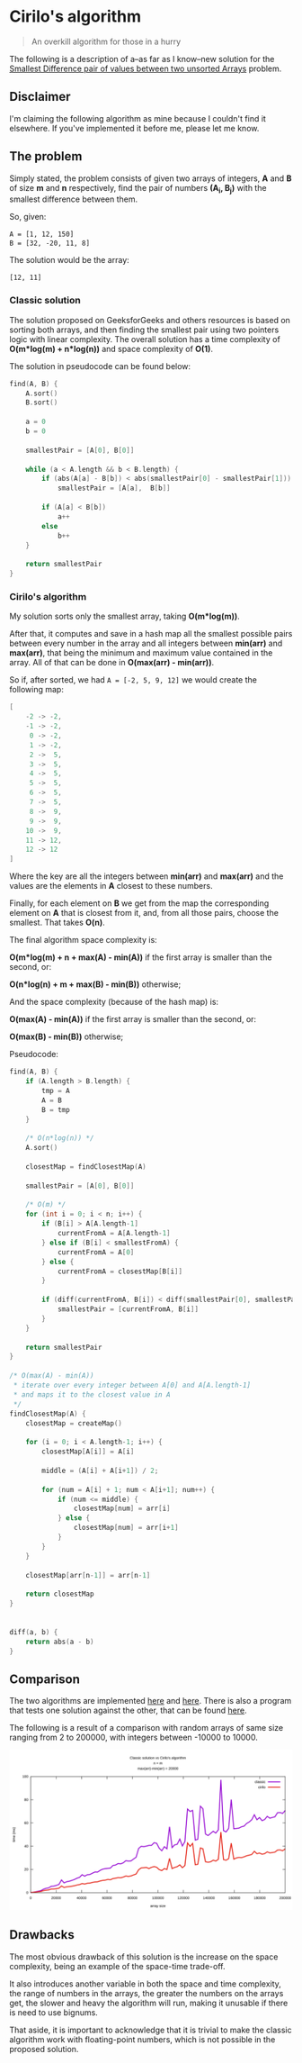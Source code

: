 # Cirilo's algorithm
> An overkill algorithm for those in a hurry

The following is a description of a&ndash;as far as I know&ndash;new solution for the [Smallest Difference pair of values between two unsorted Arrays](https://www.geeksforgeeks.org/smallest-difference-pair-values-two-unsorted-arrays) problem.

## Disclaimer

I'm claiming the following algorithm as mine because I couldn't find it elsewhere. If you've implemented it before me, please let me know.

## The problem

Simply stated, the problem consists of given two arrays of integers, **A** and **B** of size **m** and **n** respectively, find the pair of numbers **(A<sub>i</sub>, B<sub>j</sub>)** with the smallest difference between them.

So, given:

```
A = [1, 12, 150]
B = [32, -20, 11, 8]
```

The solution would be the array:
```
[12, 11]
```

### Classic solution

The solution proposed on GeeksforGeeks and others resources is based on sorting both arrays, and then finding the smallest pair using two pointers logic with linear complexity. The overall solution has a time complexity of **O(m*log(m) + n\*log(n))** and space complexity of **O(1)**.

The solution in pseudocode can be found below:

``` c
find(A, B) {
	A.sort()
	B.sort()

	a = 0
	b = 0

	smallestPair = [A[0], B[0]]

	while (a < A.length && b < B.length) {
		if (abs(A[a] - B[b]) < abs(smallestPair[0] - smallestPair[1]))
			smallestPair = [A[a],  B[b]]

		if (A[a] < B[b])
			a++
		else
			b++
	}

	return smallestPair
}
```

### Cirilo's algorithm

My solution sorts only the smallest array, taking **O(m\*log(m))**. 

After that, it computes and save in a hash map all the smallest possible pairs between every number in the array and all integers between **min(arr)** and **max(arr)**, that being the minimum and maximum value contained in the array. All of that can be done in **O(max(arr) - min(arr))**.

So if, after sorted, we had ``A = [-2, 5, 9, 12]`` we would create the following map:

``` c
[
	-2 -> -2,
	-1 -> -2,
	 0 -> -2,
	 1 -> -2,
	 2 ->  5,
	 3 ->  5,
	 4 ->  5,
	 5 ->  5,
	 6 ->  5,
	 7 ->  5,
	 8 ->  9,
	 9 ->  9,
	10 ->  9,
	11 -> 12,
	12 -> 12
]
```

Where the key are all the integers between **min(arr)** and **max(arr)** and the values are the elements in **A** closest to these numbers.

Finally, for each element on **B** we get from the map the corresponding element on **A** that is closest from it, and, from all those pairs, choose the smallest. That takes **O(n)**.

The final algorithm space complexity is:

**O(m\*log(m) + n + max(A) - min(A))** if the first array is smaller than the second, or:

**O(n\*log(n) + m + max(B) - min(B))** otherwise;

And the space complexity (because of the hash map) is:

**O(max(A) - min(A))** if the first array is smaller than the second, or:

**O(max(B) - min(B))** otherwise;

Pseudocode:

``` c
find(A, B) {
	if (A.length > B.length) {
		tmp = A
		A = B
		B = tmp
	}

	/* O(n*log(n)) */
	A.sort()

	closestMap = findClosestMap(A)

	smallestPair = [A[0], B[0]]
	
	/* O(m) */
	for (int i = 0; i < n; i++) {
		if (B[i] > A[A.length-1]
			currentFromA = A[A.length-1]
		} else if (B[i] < smallestFromA) {
			currentFromA = A[0]
		} else {
			currentFromA = closestMap[B[i]]
		}

		if (diff(currentFromA, B[i]) < diff(smallestPair[0], smallestPair[1])) {
			smallestPair = [currentFromA, B[i]]
		}
	}

	return smallestPair
}

/* O(max(A) - min(A))
 * iterate over every integer between A[0] and A[A.length-1]
 * and maps it to the closest value in A
 */
findClosestMap(A) {
	closestMap = createMap()
	
	for (i = 0; i < A.length-1; i++) {
		closestMap[A[i]] = A[i]

		middle = (A[i] + A[i+1]) / 2;

		for (num = A[i] + 1; num < A[i+1]; num++) {
			if (num <= middle) {
				closestMap[num] = arr[i]
			} else {
				closestMap[num] = arr[i+1]
			}
		}
	}

	closestMap[arr[n-1]] = arr[n-1]

	return closestMap
}


diff(a, b) {
	return abs(a - b)
}
```

## Comparison

The two algorithms are implemented [here](src/algorithms/classic/classic.c "classic solution") and [here](src/algorithms/cirilo/cirilo.c "my solution"). There is also a program that tests one solution against the other, that can be found [here](src/test.c). 

The following is a result of a comparison with random arrays of same size ranging from 2 to 200000, with integers between -10000 to 10000.

![alt text](data/svg/2-200000-1.svg "Comparison")

## Drawbacks

The most obvious drawback of this solution is the increase on the space complexity, being an example of the space-time trade-off.

It also introduces another variable in both the space and time complexity, the range of numbers in the arrays, the greater the numbers on the arrays get, the slower and heavy the algorithm will run, making it unusable if there is need to use bignums.

That aside, it is important to acknowledge that it is trivial to make the classic algorithm work with floating-point numbers, which is not possible in the proposed solution.
